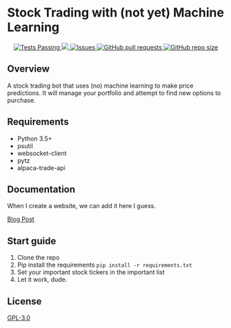# Stock Trading with (not yet) Machine Learning


<p align="center">
    <a href="https://github.com/TheGigaChad/python-trader/actions">
      <img alt="Tests Passing" src="https://github.com/TheGigaChad/python-trader/workflows/Test/badge.svg" />
    </a>
    <a href="https://codecov.io/gh/TheGigaChad/python-trader">
      <img src="https://codecov.io/gh/TheGigaChad/python-trader/branch/master/graph/badge.svg" />
    </a>
    <a href="https://github.com/TheGigaChad/python-trader/issues">
      <img alt="Issues" src="https://img.shields.io/github/issues/TheGigaChad/python-trader?color=0088ff" />
    </a>
    <a href="https://github.com/TheGigaChad/python-trader/pulls">
      <img alt="GitHub pull requests" src="https://img.shields.io/github/issues-pr/TheGigaChad/python-trader?color=0088ff" />
    </a>
    <a href="https://img.shields.io/github/repo-size/TheGigaChad/python-trader">
      <img alt="GitHub repo size" src="https://img.shields.io/github/repo-size/TheGigaChad/python-trader" />
    </a>
    <br />
  </p>


## Overview
A stock trading bot that uses (no) machine learning to make price predictions.  It will manage your portfolio and 
attempt to find new options to purchase.

## Requirements
-   Python 3.5+
-   psutil
-   websocket-client
-   pytz
-   alpaca-trade-api

## Documentation
When I create a website, we can add it here I guess.

[Blog Post](https://bigguy.dev/)

## Start guide
1. Clone the repo
2. Pip install the requirements `pip install -r requirements.txt`
3. Set your important stock tickers in the important list
4. Let it work, dude.

## License
[GPL-3.0](https://www.gnu.org/licenses/quick-guide-gplv3.html)
